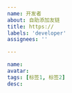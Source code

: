```yaml
---
name: 开发者
about: 自助添加友链
title: https://
labels: 'developer'
assignees: ''

---
```

<!-- 开发者 -->
```yaml
name:
avatar:
tags: [标签1, 标签2]
desc: 
```
